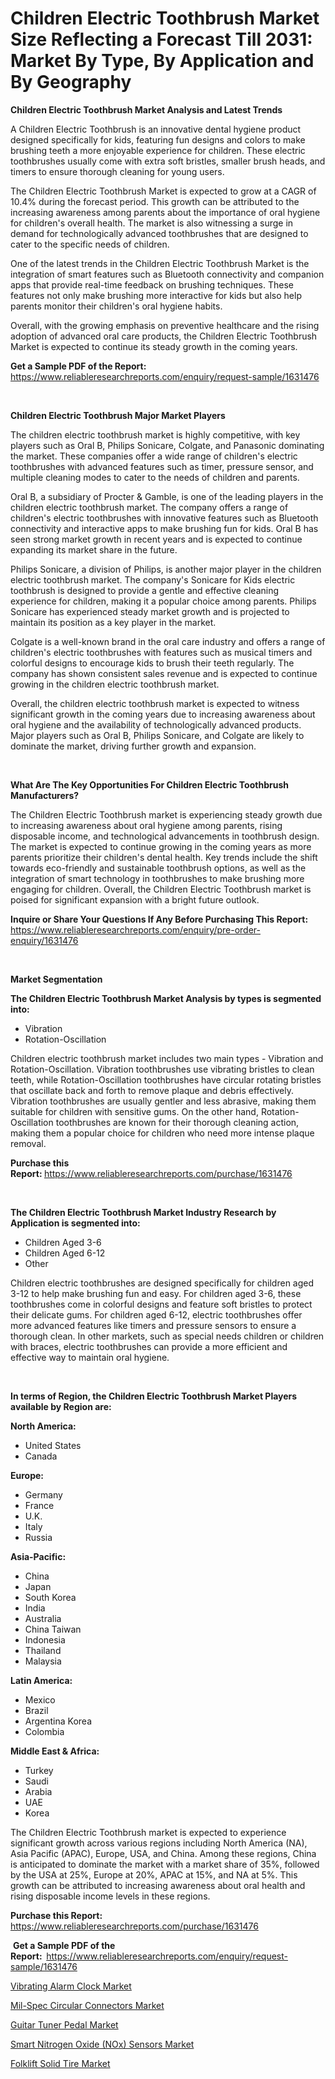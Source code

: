 <p><h1>Children Electric Toothbrush Market Size Reflecting a Forecast Till 2031: Market By Type, By Application and By Geography</h1></p><p><strong>Children Electric Toothbrush Market Analysis and Latest Trends</strong></p>
<p><p>A Children Electric Toothbrush is an innovative dental hygiene product designed specifically for kids, featuring fun designs and colors to make brushing teeth a more enjoyable experience for children. These electric toothbrushes usually come with extra soft bristles, smaller brush heads, and timers to ensure thorough cleaning for young users.</p><p>The Children Electric Toothbrush Market is expected to grow at a CAGR of 10.4% during the forecast period. This growth can be attributed to the increasing awareness among parents about the importance of oral hygiene for children's overall health. The market is also witnessing a surge in demand for technologically advanced toothbrushes that are designed to cater to the specific needs of children.</p><p>One of the latest trends in the Children Electric Toothbrush Market is the integration of smart features such as Bluetooth connectivity and companion apps that provide real-time feedback on brushing techniques. These features not only make brushing more interactive for kids but also help parents monitor their children's oral hygiene habits.</p><p>Overall, with the growing emphasis on preventive healthcare and the rising adoption of advanced oral care products, the Children Electric Toothbrush Market is expected to continue its steady growth in the coming years.</p></p>
<p><strong>Get a Sample PDF of the Report:&nbsp;</strong> <a href="https://www.reliableresearchreports.com/enquiry/request-sample/1631476">https://www.reliableresearchreports.com/enquiry/request-sample/1631476</a></p>
<p>&nbsp;</p>
<p><strong>Children Electric Toothbrush Major Market Players</strong></p>
<p><p>The children electric toothbrush market is highly competitive, with key players such as Oral B, Philips Sonicare, Colgate, and Panasonic dominating the market. These companies offer a wide range of children's electric toothbrushes with advanced features such as timer, pressure sensor, and multiple cleaning modes to cater to the needs of children and parents.</p><p>Oral B, a subsidiary of Procter & Gamble, is one of the leading players in the children electric toothbrush market. The company offers a range of children's electric toothbrushes with innovative features such as Bluetooth connectivity and interactive apps to make brushing fun for kids. Oral B has seen strong market growth in recent years and is expected to continue expanding its market share in the future.</p><p>Philips Sonicare, a division of Philips, is another major player in the children electric toothbrush market. The company's Sonicare for Kids electric toothbrush is designed to provide a gentle and effective cleaning experience for children, making it a popular choice among parents. Philips Sonicare has experienced steady market growth and is projected to maintain its position as a key player in the market.</p><p>Colgate is a well-known brand in the oral care industry and offers a range of children's electric toothbrushes with features such as musical timers and colorful designs to encourage kids to brush their teeth regularly. The company has shown consistent sales revenue and is expected to continue growing in the children electric toothbrush market.</p><p>Overall, the children electric toothbrush market is expected to witness significant growth in the coming years due to increasing awareness about oral hygiene and the availability of technologically advanced products. Major players such as Oral B, Philips Sonicare, and Colgate are likely to dominate the market, driving further growth and expansion.</p></p>
<p>&nbsp;</p>
<p><strong>What Are The Key Opportunities For Children Electric Toothbrush Manufacturers?</strong></p>
<p><p>The Children Electric Toothbrush market is experiencing steady growth due to increasing awareness about oral hygiene among parents, rising disposable income, and technological advancements in toothbrush design. The market is expected to continue growing in the coming years as more parents prioritize their children's dental health. Key trends include the shift towards eco-friendly and sustainable toothbrush options, as well as the integration of smart technology in toothbrushes to make brushing more engaging for children. Overall, the Children Electric Toothbrush market is poised for significant expansion with a bright future outlook.</p></p>
<p><strong>Inquire or Share Your Questions If Any Before Purchasing This Report:</strong> <a href="https://www.reliableresearchreports.com/enquiry/pre-order-enquiry/1631476">https://www.reliableresearchreports.com/enquiry/pre-order-enquiry/1631476</a></p>
<p>&nbsp;</p>
<p><strong>Market Segmentation</strong></p>
<p><strong>The Children Electric Toothbrush Market Analysis by types is segmented into:</strong></p>
<p><ul><li>Vibration</li><li>Rotation-Oscillation</li></ul></p>
<p><p>Children electric toothbrush market includes two main types - Vibration and Rotation-Oscillation. Vibration toothbrushes use vibrating bristles to clean teeth, while Rotation-Oscillation toothbrushes have circular rotating bristles that oscillate back and forth to remove plaque and debris effectively. Vibration toothbrushes are usually gentler and less abrasive, making them suitable for children with sensitive gums. On the other hand, Rotation-Oscillation toothbrushes are known for their thorough cleaning action, making them a popular choice for children who need more intense plaque removal.</p></p>
<p><strong>Purchase this Report:&nbsp;</strong><a href="https://www.reliableresearchreports.com/purchase/1631476">https://www.reliableresearchreports.com/purchase/1631476</a></p>
<p>&nbsp;</p>
<p><strong>The Children Electric Toothbrush Market Industry Research by Application is segmented into:</strong></p>
<p><ul><li>Children Aged 3-6</li><li>Children Aged 6-12</li><li>Other</li></ul></p>
<p><p>Children electric toothbrushes are designed specifically for children aged 3-12 to help make brushing fun and easy. For children aged 3-6, these toothbrushes come in colorful designs and feature soft bristles to protect their delicate gums. For children aged 6-12, electric toothbrushes offer more advanced features like timers and pressure sensors to ensure a thorough clean. In other markets, such as special needs children or children with braces, electric toothbrushes can provide a more efficient and effective way to maintain oral hygiene.</p></p>
<p>&nbsp;</p>
<p><strong>In terms of Region, the Children Electric Toothbrush Market Players available by Region are:</strong></p>
<p>
    <p> <strong> North America: </strong>
        <ul>
            <li>United States</li>
            <li>Canada</li>
        </ul>
        </p> 
    <p> <strong> Europe: </strong>
        <ul>
            <li>Germany</li>
            <li>France</li>
            <li>U.K.</li>
            <li>Italy</li>
            <li>Russia</li>
        </ul>
        </p> 
    <p> <strong> Asia-Pacific: </strong>
        <ul>
            <li>China</li>
            <li>Japan</li>
            <li>South Korea</li>
            <li>India</li>
            <li>Australia</li>
            <li>China Taiwan</li>
            <li>Indonesia</li>
            <li>Thailand</li>
            <li>Malaysia</li>
        </ul>
        </p> 
    <p> <strong> Latin America: </strong>
        <ul>
            <li>Mexico</li>
            <li>Brazil</li>
            <li>Argentina Korea</li>
            <li>Colombia</li>
        </ul>
        </p> 
    <p> <strong> Middle East & Africa: </strong>
        <ul>
            <li>Turkey</li>
            <li>Saudi</li>
            <li>Arabia</li>
            <li>UAE</li>
            <li>Korea</li>
        </ul>
    </p>
    </p>
<p><p>The Children Electric Toothbrush market is expected to experience significant growth across various regions including North America (NA), Asia Pacific (APAC), Europe, USA, and China. Among these regions, China is anticipated to dominate the market with a market share of 35%, followed by the USA at 25%, Europe at 20%, APAC at 15%, and NA at 5%. This growth can be attributed to increasing awareness about oral health and rising disposable income levels in these regions.</p></p>
<p><strong>Purchase this Report: </strong><a href="https://www.reliableresearchreports.com/purchase/1631476">https://www.reliableresearchreports.com/purchase/1631476</a></p>
<p>&nbsp;<strong>Get a Sample PDF of the Report:&nbsp;&nbsp;</strong><a href="https://www.reliableresearchreports.com/enquiry/request-sample/1631476">https://www.reliableresearchreports.com/enquiry/request-sample/1631476</a></p>
<p><strong></strong></p>
<p><p><a href="https://view.publitas.com/reportprime-1/vibrating-alarm-clock-market-a-comprehensive-report-of-its-market-share-growth-trends-2024-2031/">Vibrating Alarm Clock Market</a></p><p><a href="https://github.com/moyahfrancoestellec51j635wcx/Market-Research-Report-List-1/blob/main/mil-spec-circular-connectors-market.md">Mil-Spec Circular Connectors Market</a></p><p><a href="https://view.publitas.com/reportprime-1/guitar-tuner-pedal-market-challenges-opportunities-and-growth-drivers-and-major-market-players-forecasted-for-period-from-2024-2031/">Guitar Tuner Pedal Market</a></p><p><a href="https://natural-crush-b99.notion.site/Smart-Nitrogen-Oxide-NOx-Sensors-Market-Offers-Provide-Insightful-Data-for-the-Time-Period-from-20-6558919200f44a00a216bf1a8449a40b">Smart Nitrogen Oxide (NOx) Sensors Market</a></p><p><a href="https://boundless-drawbridge-702.notion.site/Folklift-Solid-Tire-Market-A-Comprehensive-Report-of-its-Market-Share-Growth-Trends-2024-2031-ef488d0484984cbbbcc4a0e0077dec10">Folklift Solid Tire Market</a></p></p>